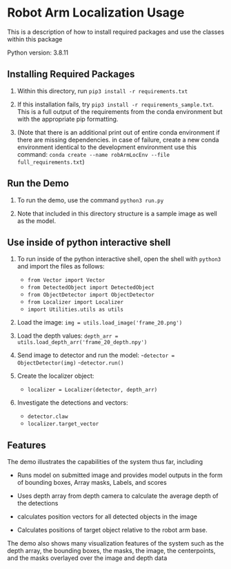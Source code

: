 # Robot Arm Localization Usage

This is a description of how to install required packages and use the classes within this package

Python version: 3.8.11

## Installing Required Packages

1. Within this directory, run `pip3 install -r requirements.txt`

2. If this installation fails, try `pip3 install -r requirements_sample.txt`. This is a full output of the requirements from the conda environment but with the appropriate pip formatting.

3. (Note that there is an additional print out of entire conda environment if there are missing dependencies. in case of failure, create a new conda environment identical to the development environment use this command: `conda create --name robArmLocEnv --file full_requirements.txt`)

## Run the Demo

1. To run the demo, use the command `python3 run.py`

2. Note that included in this directory structure is a sample image as well as the model.

## Use inside of python interactive shell

1. To run inside of the python interactive shell, open the shell with `python3` and import the files as follows:

    - `from Vector import Vector`
    - `from DetectedObject import DetectedObject`
    - `from ObjectDetector import ObjectDetector`
    - `from Localizer import Localizer`
    - `import Utilities.utils as utils`

2. Load the image: `img = utils.load_image('frame_20.png')`

3. Load the depth values: `depth_arr = utils.load_depth_arr('frame_20_depth.npy')`

4. Send image to detector and run the model:
    -`detector = ObjectDetector(img)`
    -`detector.run()`

5. Create the localizer object:
    - `localizer = Localizer(detector, depth_arr)`

6. Investigate the detections and vectors:
    - `detector.claw`
    - `localizer.target_vector`

## Features

The demo illustrates the capabilities of the system thus far, including

- Runs model on submitted image and provides model outputs in the form of bounding boxes, Array masks, Labels, and scores

- Uses depth array from depth camera to calculate the average depth of the detections

- calculates position vectors for all detected objects in the image

- Calculates positions of target object relative to the robot arm base.

The demo also shows many visualization features of the system such as the depth array, the bounding boxes, the masks, the image, the centerpoints, and the masks overlayed over the image and depth data
